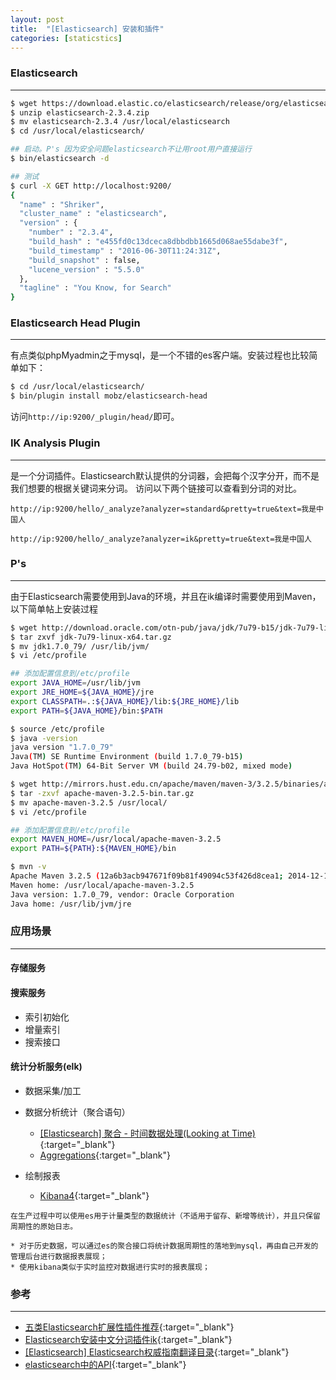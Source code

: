 ```yaml
---
layout: post
title:  "[Elasticsearch] 安装和插件"
categories: [staticstics]
---
```


### Elasticsearch
-----------------------------

```bash
$ wget https://download.elastic.co/elasticsearch/release/org/elasticsearch/distribution/zip/elasticsearch/2.3.4/elasticsearch-2.3.4.zip
$ unzip elasticsearch-2.3.4.zip
$ mv elasticsearch-2.3.4 /usr/local/elasticsearch
$ cd /usr/local/elasticsearch/

## 启动。P's 因为安全问题elasticsearch不让用root用户直接运行
$ bin/elasticsearch -d

## 测试
$ curl -X GET http://localhost:9200/
{
  "name" : "Shriker",
  "cluster_name" : "elasticsearch",
  "version" : {
    "number" : "2.3.4",
    "build_hash" : "e455fd0c13dceca8dbbdbb1665d068ae55dabe3f",
    "build_timestamp" : "2016-06-30T11:24:31Z",
    "build_snapshot" : false,
    "lucene_version" : "5.5.0"
  },
  "tagline" : "You Know, for Search"
}
```


### Elasticsearch Head Plugin
-----------------------------

有点类似phpMyadmin之于mysql，是一个不错的es客户端。安装过程也比较简单如下：

```bash
$ cd /usr/local/elasticsearch/
$ bin/plugin install mobz/elasticsearch-head
```

访问`http://ip:9200/_plugin/head/`即可。


### IK Analysis Plugin
-----------------------------

是一个分词插件。Elasticsearch默认提供的分词器，会把每个汉字分开，而不是我们想要的根据关键词来分词。
访问以下两个链接可以查看到分词的对比。

`http://ip:9200/hello/_analyze?analyzer=standard&pretty=true&text=我是中国人`

`http://ip:9200/hello/_analyze?analyzer=ik&pretty=true&text=我是中国人`


### P's
-----------------------------

由于Elasticsearch需要使用到Java的环境，并且在ik编译时需要使用到Maven，以下简单帖上安装过程

```bash
$ wget http://download.oracle.com/otn-pub/java/jdk/7u79-b15/jdk-7u79-linux-x64.tar.gz
$ tar zxvf jdk-7u79-linux-x64.tar.gz
$ mv jdk1.7.0_79/ /usr/lib/jvm/
$ vi /etc/profile

## 添加配置信息到/etc/profile
export JAVA_HOME=/usr/lib/jvm
export JRE_HOME=${JAVA_HOME}/jre
export CLASSPATH=.:${JAVA_HOME}/lib:${JRE_HOME}/lib
export PATH=${JAVA_HOME}/bin:$PATH

$ source /etc/profile
$ java -version
java version "1.7.0_79"
Java(TM) SE Runtime Environment (build 1.7.0_79-b15)
Java HotSpot(TM) 64-Bit Server VM (build 24.79-b02, mixed mode)
```

```bash
$ wget http://mirrors.hust.edu.cn/apache/maven/maven-3/3.2.5/binaries/apache-maven-3.2.5-bin.tar.gz
$ tar -zxvf apache-maven-3.2.5-bin.tar.gz
$ mv apache-maven-3.2.5 /usr/local/
$ vi /etc/profile

## 添加配置信息到/etc/profile
export MAVEN_HOME=/usr/local/apache-maven-3.2.5  
export PATH=${PATH}:${MAVEN_HOME}/bin

$ mvn -v
Apache Maven 3.2.5 (12a6b3acb947671f09b81f49094c53f426d8cea1; 2014-12-14T17:29:23+00:00)
Maven home: /usr/local/apache-maven-3.2.5
Java version: 1.7.0_79, vendor: Oracle Corporation
Java home: /usr/lib/jvm/jre
```


### 应用场景
-----------------------------

#### 存储服务

#### 搜索服务

* 索引初始化
* 增量索引
* 搜索接口

#### 统计分析服务(elk)

* 数据采集/加工
* 数据分析统计（聚合语句）

  - [[Elasticsearch] 聚合 - 时间数据处理(Looking at Time)](http://blog.csdn.net/dm_vincent/article/details/42594043){:target="_blank"}
  - [Aggregations](https://www.elastic.co/guide/en/elasticsearch/reference/current/search-aggregations.html){:target="_blank"}

* 绘制报表

  - [Kibana4](http://kibana.logstash.es/content/kibana/v4/){:target="_blank"}

```
在生产过程中可以使用es用于计量类型的数据统计（不适用于留存、新增等统计），并且只保留周期性的原始日志。

* 对于历史数据，可以通过es的聚合接口将统计数据周期性的落地到mysql，再由自己开发的管理后台进行数据报表展现；
* 使用kibana类似于实时监控对数据进行实时的报表展现；
```


### 参考
-----------------------------

* [五类Elasticsearch扩展性插件推荐](http://cloud.51cto.com/art/201505/476450.htm){:target="_blank"}
* [Elasticsearch安装中文分词插件ik](http://blog.csdn.net/liuzhenfeng/article/details/39404435){:target="_blank"}
* [[Elasticsearch] Elasticsearch权威指南翻译目录](http://blog.csdn.net/dm_vincent/article/details/46994535){:target="_blank"}
* [elasticsearch中的API](http://www.cnblogs.com/yjf512/p/4862992.html){:target="_blank"}
